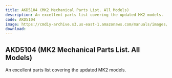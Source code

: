 ```yaml
---
title: AKD5104 (MK2 Mechanical Parts List. All Models)
description: An excellent parts list covering the updated MK2 models.
code: AKD5104
image: https://cmdiy-archive.s3.us-east-1.amazonaws.com/manuals/images/AKD5104.jpg
download:
---
```


<!-- Content of the page -->

## AKD5104 (MK2 Mechanical Parts List. All Models)

An excellent parts list covering the updated MK2 models.
